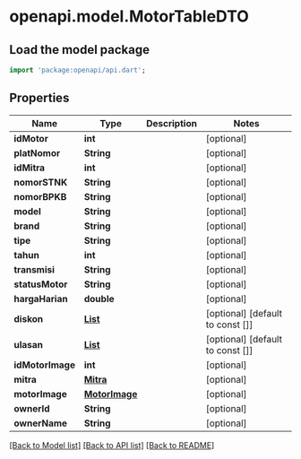 # openapi.model.MotorTableDTO

## Load the model package
```dart
import 'package:openapi/api.dart';
```

## Properties
Name | Type | Description | Notes
------------ | ------------- | ------------- | -------------
**idMotor** | **int** |  | [optional] 
**platNomor** | **String** |  | [optional] 
**idMitra** | **int** |  | [optional] 
**nomorSTNK** | **String** |  | [optional] 
**nomorBPKB** | **String** |  | [optional] 
**model** | **String** |  | [optional] 
**brand** | **String** |  | [optional] 
**tipe** | **String** |  | [optional] 
**tahun** | **int** |  | [optional] 
**transmisi** | **String** |  | [optional] 
**statusMotor** | **String** |  | [optional] 
**hargaHarian** | **double** |  | [optional] 
**diskon** | [**List<Diskon>**](Diskon.md) |  | [optional] [default to const []]
**ulasan** | [**List<Ulasan>**](Ulasan.md) |  | [optional] [default to const []]
**idMotorImage** | **int** |  | [optional] 
**mitra** | [**Mitra**](Mitra.md) |  | [optional] 
**motorImage** | [**MotorImage**](MotorImage.md) |  | [optional] 
**ownerId** | **String** |  | [optional] 
**ownerName** | **String** |  | [optional] 

[[Back to Model list]](../README.md#documentation-for-models) [[Back to API list]](../README.md#documentation-for-api-endpoints) [[Back to README]](../README.md)


